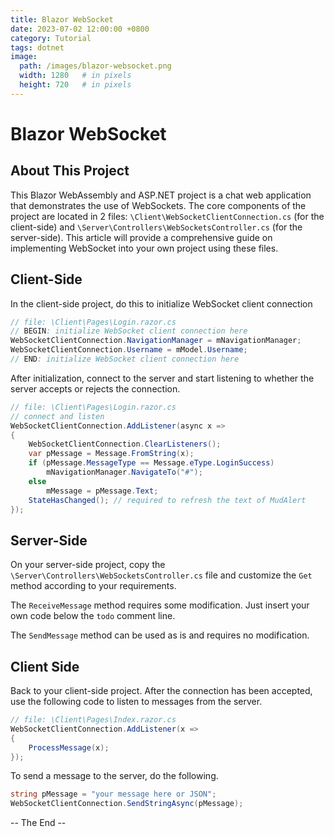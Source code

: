 ```yaml
---
title: Blazor WebSocket
date: 2023-07-02 12:00:00 +0800
category: Tutorial
tags: dotnet
image:
  path: /images/blazor-websocket.png
  width: 1280   # in pixels
  height: 720   # in pixels
---
```


# Blazor WebSocket
## About This Project
This Blazor WebAssembly and ASP.NET project is a chat web application that demonstrates the use of WebSockets. The core components of the project are located in 2 files: `\Client\WebSocketClientConnection.cs` (for the client-side) and `\Server\Controllers\WebSocketsController.cs` (for the server-side). This article will provide a comprehensive guide on implementing WebSocket into your own project using these files.

## Client-Side
In the client-side project, do this to initialize WebSocket client connection
``` c#
// file: \Client\Pages\Login.razor.cs
// BEGIN: initialize WebSocket client connection here
WebSocketClientConnection.NavigationManager = mNavigationManager;
WebSocketClientConnection.Username = mModel.Username;
// END: initialize WebSocket client connection here
```

After initialization, connect to the server and start listening to whether the server accepts or rejects the connection.
``` c#
// file: \Client\Pages\Login.razor.cs
// connect and listen
WebSocketClientConnection.AddListener(async x =>
{
    WebSocketClientConnection.ClearListeners();
    var pMessage = Message.FromString(x);
    if (pMessage.MessageType == Message.eType.LoginSuccess)
        mNavigationManager.NavigateTo("#");
    else
        mMessage = pMessage.Text;
    StateHasChanged(); // required to refresh the text of MudAlert
});
```

## Server-Side
On your server-side project, copy the `\Server\Controllers\WebSocketsController.cs` file and customize the `Get` method according to your requirements. 

The `ReceiveMessage` method requires some modification. Just insert your own code below the `todo` comment line.

The `SendMessage` method can be used as is and requires no modification.

## Client Side

Back to your client-side project. After the connection has been accepted, use the following code to listen to messages from the server.
``` c#
// file: \Client\Pages\Index.razor.cs
WebSocketClientConnection.AddListener(x =>
{
    ProcessMessage(x);
});
```
To send a message to the server, do the following.
``` c#
string pMessage = "your message here or JSON";
WebSocketClientConnection.SendStringAsync(pMessage);
```
-- The End --